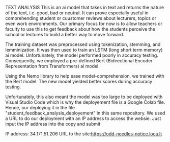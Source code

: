 TEXT ANALYSIS
This is an ai model that takes in text and returns the nature of the text, i.e. good, bad or neutral.
It can prove especially useful in comprehending student or cuustomer reviews about lecturers, topics or even work environments.
Our primary focus for now is to allow teachers or faculty to use this to get feedback about how the students perceive the school or lectures to build a better way to move forward.

The training dataset was preprocessed using tokenization, stemming, and lemminization.
It was then used to train an LSTM (long short term memory) ai model.
Unfortunately, the model performed poorly in accuracy testing.
Consequently, we employed a pre-defined Bert (Bidirectional Encoder Representation from Transformers) ai model.

Using the Nemo library to help ease model-comprehension, we trained with the Bert model.
The new model yielded better scores during accuracy testing.


Unfortunately, this also meant the model was too large to be deployed with Visual Studio Code which is why the deployement file is a Google Colab file.
Hence, our deploying it in the file "student_feedback_analysis_deployement" in this same repository.
We used a URL to do our deployment with an IP address to access the websie. Just input the IP address into the copy and submit

IP address: 34.171.51.206
URL to the site:https://odd-needles-notice.loca.lt
